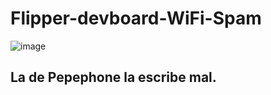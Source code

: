 # Flipper-devboard-WiFi-Spam
![image](https://github.com/Danucosukosuko/Flipper-devboard-WiFi-Spam/assets/71569318/09fb6192-733b-4a8b-9dfc-fd5a5adaa220)
## La de Pepephone la escribe mal.
